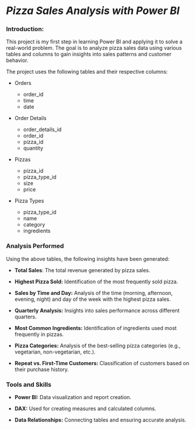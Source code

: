 # *Pizza Sales Analysis with Power BI*

### Introduction:
This project is my first step in learning Power BI and applying it to solve a real-world problem. The goal is to analyze pizza sales data using various tables and columns to gain insights into sales patterns and customer behavior.

The project uses the following tables and their respective columns:

- Orders
   - order_id
   - time
   -  date

- Order Details
    - order_details_id
    - order_id
    - pizza_id
    - quantity

- Pizzas
   - pizza_id
   - pizza_type_id
   - size
   - price

- Pizza Types
  - pizza_type_id
  - name
  - category
  - ingredients

### Analysis Performed

Using the above tables, the following insights have been generated:

- **Total Sales**: The total revenue generated by pizza sales.

- **Highest Pizza Sold:** Identification of the most frequently sold pizza.

- **Sales by Time and Day:** Analysis of the time (morning, afternoon, evening, night) and day of the week with the highest pizza sales.

- **Quarterly Analysis:** Insights into sales performance across different quarters.

- **Most Common Ingredients:** Identification of ingredients used most frequently in pizzas.

- **Pizza Categories:** Analysis of the best-selling pizza categories (e.g., vegetarian, non-vegetarian, etc.).

- **Repeat vs. First-Time Customers:** Classification of customers based on their purchase history.

### Tools and Skills

- **Power BI:** Data visualization and report creation.

- **DAX:** Used for creating measures and calculated columns.

- **Data Relationships:** Connecting tables and ensuring accurate analysis.
